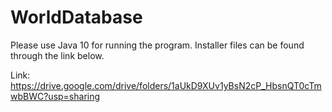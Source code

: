# WorldDatabase

Please use Java 10 for running the program. Installer files can be found through the link below.

Link: https://drive.google.com/drive/folders/1aUkD9XUv1yBsN2cP_HbsnQT0cTmwbBWC?usp=sharing
